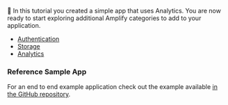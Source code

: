 👏 In this tutorial you created a simple app that uses Analytics.  You are now ready to start exploring additional Amplify categories to add to your application.

- [Authentication](~/lib/auth/getting-started.md)
- [Storage](~/lib/storage/getting-started.md)
- [Analytics](~/lib/analytics/getting-started.md)

### Reference Sample App 

For an end to end example application check out the example available [in the GitHub repository](https://github.com/aws-amplify/amplify-flutter).